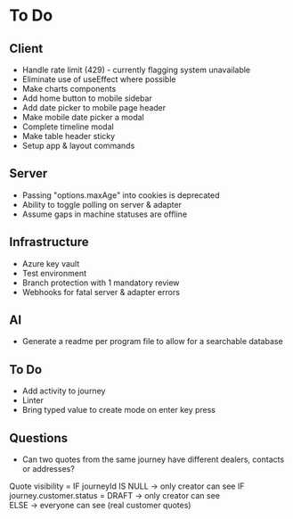 # To Do

## Client

- Handle rate limit (429) - currently flagging system unavailable
- Eliminate use of useEffect where possible
- Make charts components
- Add home button to mobile sidebar
- Add date picker to mobile page header
- Make mobile date picker a modal
- Complete timeline modal
- Make table header sticky
- Setup app & layout commands

## Server

- Passing "options.maxAge" into cookies is deprecated
- Ability to toggle polling on server & adapter
- Assume gaps in machine statuses are offline

## Infrastructure

- Azure key vault
- Test environment
- Branch protection with 1 mandatory review
- Webhooks for fatal server & adapter errors

## AI

- Generate a readme per program file to allow for a searchable database

## To Do

- Add activity to journey
- Linter
- Bring typed value to create mode on enter key press

## Questions

- Can two quotes from the same journey have different dealers, contacts or addresses?

Quote visibility =
IF journeyId IS NULL → only creator can see
IF journey.customer.status = DRAFT → only creator can see  
 ELSE → everyone can see (real customer quotes)
